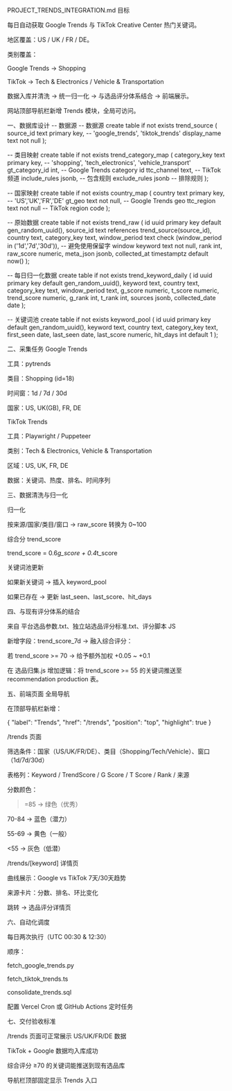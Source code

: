 PROJECT_TRENDS_INTEGRATION.md
目标

每日自动获取 Google Trends 与 TikTok Creative Center 热门关键词。

地区覆盖：US / UK / FR / DE。

类别覆盖：

Google Trends → Shopping

TikTok → Tech & Electronics / Vehicle & Transportation

数据入库并清洗 → 统一归一化 → 与选品评分体系结合 → 前端展示。

网站顶部导航栏新增 Trends 模块，全局可访问。

一、数据库设计
-- 数据源
-- 数据源
create table if not exists trend_source (
  source_id text primary key,       -- 'google_trends', 'tiktok_trends'
  display_name text not null
);

-- 类目映射
create table if not exists trend_category_map (
  category_key text primary key,    -- 'shopping', 'tech_electronics', 'vehicle_transport'
  gt_category_id int,               -- Google Trends category id
  ttc_channel text,                 -- TikTok 频道
  include_rules jsonb,              -- 包含规则
  exclude_rules jsonb               -- 排除规则
);

-- 国家映射
create table if not exists country_map (
  country text primary key,         -- 'US','UK','FR','DE'
  gt_geo text not null,             -- Google Trends geo
  ttc_region text not null          -- TikTok region code
);

-- 原始数据
create table if not exists trend_raw (
  id uuid primary key default gen_random_uuid(),
  source_id text references trend_source(source_id),
  country text,
  category_key text,
  window_period text check (window_period in ('1d','7d','30d')), -- 避免使用保留字 window
  keyword text not null,
  rank int,
  raw_score numeric,
  meta_json jsonb,
  collected_at timestamptz default now()
);

-- 每日归一化数据
create table if not exists trend_keyword_daily (
  id uuid primary key default gen_random_uuid(),
  keyword text,
  country text,
  category_key text,
  window_period text,
  g_score numeric,
  t_score numeric,
  trend_score numeric,
  g_rank int,
  t_rank int,
  sources jsonb,
  collected_date date
);

-- 关键词池
create table if not exists keyword_pool (
  id uuid primary key default gen_random_uuid(),
  keyword text,
  country text,
  category_key text,
  first_seen date,
  last_seen date,
  last_score numeric,
  hit_days int default 1
);


二、采集任务
Google Trends

工具：pytrends

类目：Shopping (id=18)

时间窗：1d / 7d / 30d

国家：US, UK(GB), FR, DE

TikTok Trends

工具：Playwright / Puppeteer

类别：Tech & Electronics, Vehicle & Transportation

区域：US, UK, FR, DE

数据：关键词、热度、排名、时间序列

三、数据清洗与归一化

归一化

按来源/国家/类目/窗口 → raw_score 转换为 0~100

综合分 trend_score

trend_score = 0.6*g_score + 0.4*t_score

关键词池更新

如果新关键词 → 插入 keyword_pool

如果已存在 → 更新 last_seen、last_score、hit_days

四、与现有评分体系的结合

来自 平台选品参数.txt、独立站选品评分标准.txt、评分脚本 JS

新增字段：trend_score_7d → 融入综合评分：

若 trend_score >= 70 → 给予额外加权 +0.05 ~ +0.1

在 选品归集.js 增加逻辑：将 trend_score >= 55 的关键词推送至 recommendation production 表。

五、前端页面
全局导航

在顶部导航栏新增：

{ "label": "Trends", "href": "/trends", "position": "top", "highlight": true }

/trends 页面

筛选条件：国家（US/UK/FR/DE）、类目（Shopping/Tech/Vehicle）、窗口（1d/7d/30d）

表格列：Keyword / TrendScore / G Score / T Score / Rank / 来源

分数颜色：

>=85 → 绿色（优秀）

70-84 → 蓝色（潜力）

55-69 → 黄色（一般）

<55 → 灰色（低潜）

/trends/[keyword] 详情页

曲线展示：Google vs TikTok 7天/30天趋势

来源卡片：分数、排名、环比变化

跳转 → 选品评分详情页

六、自动化调度

每日两次执行（UTC 00:30 & 12:30）

顺序：

fetch_google_trends.py

fetch_tiktok_trends.ts

consolidate_trends.sql

配置 Vercel Cron 或 GitHub Actions 定时任务

七、交付验收标准

/trends 页面可正常展示 US/UK/FR/DE 数据

TikTok + Google 数据均入库成功

综合评分 ≥70 的关键词能推送到现有选品库

导航栏顶部固定显示 Trends 入口

